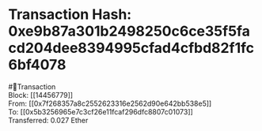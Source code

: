 
Transaction Hash: 0xe9b87a301b2498250c6ce35f5facd204dee8394995cfad4cfbd82f1fc6bf4078
====================================================================================
  
#💸Transaction  
Block: [[14456779]]  
From: [[0x7f268357a8c2552623316e2562d90e642bb538e5]]  
To: [[0x5b3256965e7c3cf26e11fcaf296dfc8807c01073]]  
Transferred: 0.027 Ether